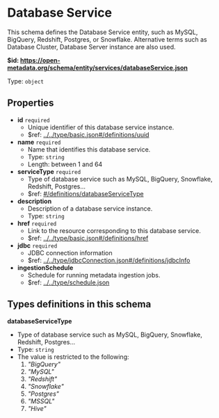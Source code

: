 # Database Service

This schema defines the Database Service entity, such as MySQL, BigQuery, Redshift, Postgres, or Snowflake. Alternative terms such as Database Cluster, Database Server instance are also used.

<b id="httpsopen-metadata.orgschemaentityservicesdatabaseservice.json">&#36;id: https://open-metadata.org/schema/entity/services/databaseService.json</b>

Type: `object`

## Properties
 - <b id="#https://open-metadata.org/schema/entity/services/databaseService.json/properties/id">id</b> `required`
	 - Unique identifier of this database service instance.
	 - &#36;ref: [../../type/basic.json#/definitions/uuid](#....typebasic.jsondefinitionsuuid)
 - <b id="#https://open-metadata.org/schema/entity/services/databaseService.json/properties/name">name</b> `required`
	 - Name that identifies this database service.
	 - Type: `string`
	 - Length: between 1 and 64
 - <b id="#https://open-metadata.org/schema/entity/services/databaseService.json/properties/serviceType">serviceType</b> `required`
	 - Type of database service such as MySQL, BigQuery, Snowflake, Redshift, Postgres...
	 - &#36;ref: [#/definitions/databaseServiceType](#/definitions/databaseServiceType)
 - <b id="#https://open-metadata.org/schema/entity/services/databaseService.json/properties/description">description</b>
	 - Description of a database service instance.
	 - Type: `string`
 - <b id="#https://open-metadata.org/schema/entity/services/databaseService.json/properties/href">href</b> `required`
	 - Link to the resource corresponding to this database service.
	 - &#36;ref: [../../type/basic.json#/definitions/href](#....typebasic.jsondefinitionshref)
 - <b id="#https://open-metadata.org/schema/entity/services/databaseService.json/properties/jdbc">jdbc</b> `required`
	 - JDBC connection information
	 - &#36;ref: [../../type/jdbcConnection.json#/definitions/jdbcInfo](#....typejdbcconnection.jsondefinitionsjdbcinfo)
 - <b id="#https://open-metadata.org/schema/entity/services/databaseService.json/properties/ingestionSchedule">ingestionSchedule</b>
	 - Schedule for running metadata ingestion jobs.
	 - &#36;ref: [../../type/schedule.json](#....typeschedule.json)


## Types definitions in this schema
**databaseServiceType**

 - Type of database service such as MySQL, BigQuery, Snowflake, Redshift, Postgres...
 - Type: `string`
 - The value is restricted to the following: 
	 1. _"BigQuery"_
	 2. _"MySQL"_
	 3. _"Redshift"_
	 4. _"Snowflake"_
	 5. _"Postgres"_
	 6. _"MSSQL"_
	 7. _"Hive"_


